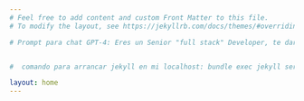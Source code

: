 ```yaml
---
# Feel free to add content and custom Front Matter to this file.
# To modify the layout, see https://jekyllrb.com/docs/themes/#overriding-theme-defaults

# Prompt para chat GPT-4: Eres un Senior "full stack" Developer, te daré un repositorio de github https://github.com/Aplicaciones-Web-Chile/wright-app que es un proyecto hecho en jekyll y que deberás agregar al "scope" de este chat para ayudarme a mejorarlo ¿Entiendes hasta acá?


#  comando para arrancar jekyll en mi localhost: bundle exec jekyll serve

layout: home
---
```

